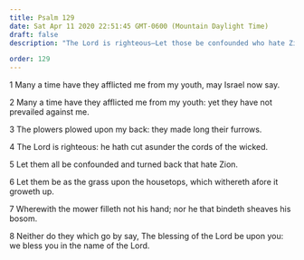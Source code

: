 ```yaml
---
title: Psalm 129
date: Sat Apr 11 2020 22:51:45 GMT-0600 (Mountain Daylight Time)
draft: false
description: "The Lord is righteous—Let those be confounded who hate Zion."

order: 129
---
```

    
1 Many a time have they afflicted me from my youth, may Israel now say.

2 Many a time have they afflicted me from my youth: yet they have not prevailed against me.

3 The plowers plowed upon my back: they made long their furrows.

4 The Lord is righteous: he hath cut asunder the cords of the wicked.

5 Let them all be confounded and turned back that hate Zion.

6 Let them be as the grass upon the housetops, which withereth afore it groweth up.

7 Wherewith the mower filleth not his hand; nor he that bindeth sheaves his bosom.

8 Neither do they which go by say, The blessing of the Lord be upon you: we bless you in the name of the Lord.
